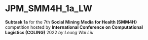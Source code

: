 # JPM_SMM4H_1a_LW

**Subtask 1a** for the 7th **Social Mining Media for Health (SMM4H)** competition hosted by **International Conference on Computational Logistics (COLING)** 2022
_by Leung Wai Liu_


